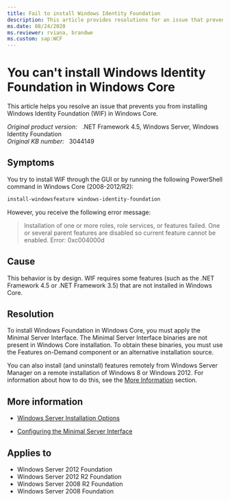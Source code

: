 ```yaml
---
title: Fail to install Windows Identity Foundation
description: This article provides resolutions for an issue that prevents you from installing Windows Identity Foundation in Windows Core.
ms.date: 08/24/2020
ms.reviewer: rviana, brandwe
ms.custom: sap:WCF
---
```

# You can't install Windows Identity Foundation in Windows Core

This article helps you resolve an issue that prevents you from installing Windows Identity Foundation (WIF) in Windows Core.

_Original product version:_ &nbsp; .NET Framework 4.5, Windows Server, Windows Identity Foundation  
_Original KB number:_ &nbsp; 3044149

## Symptoms

You try to install WIF through the GUI or by running the following PowerShell command in Windows Core (2008-2012/R2):

```powershell
install-windowsfeature windows-identity-foundation
```

However, you receive the following error message:

> Installation of one or more roles, role services, or features failed. One or several parent features are disabled so current feature cannot be enabled. Error: 0xc004000d

## Cause

This behavior is by design. WIF requires some features (such as the .NET Framework 4.5 or .NET Framework 3.5) that are not installed in Windows Core.

## Resolution

To install Windows Foundation in Windows Core, you must apply the Minimal Server Interface. The Minimal Server Interface binaries are not present in Windows Core installation. To obtain these binaries, you must use the Features on-Demand component or an alternative installation source.

You can also install (and uninstall) features remotely from Windows Server Manager on a remote installation of Windows 8 or Windows 2012. For information about how to do this, see the [More Information](#more-information) section.

## More information

- [Windows Server Installation Options](/previous-versions/windows/it-pro/windows-server-2012-R2-and-2012/hh831786(v=ws.11))

- [Configuring the Minimal Server Interface](/archive/blogs/server_core/configuring-the-minimal-server-interface)

## Applies to

- Windows Server 2012 Foundation
- Windows Server 2012 R2 Foundation
- Windows Server 2008 R2 Foundation
- Windows Server 2008 Foundation
